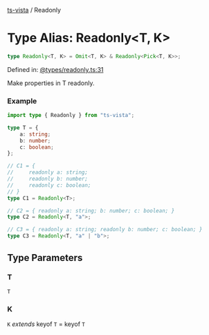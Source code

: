 [ts-vista](../README.md) / Readonly

# Type Alias: Readonly\<T, K\>

```ts
type Readonly<T, K> = Omit<T, K> & Readonly<Pick<T, K>>;
```

Defined in: [@types/readonly.ts:31](https://github.com/alpheustangs/ts-vista/blob/eab8284f4120b255476b7a6b3bf20303d7fc4744/package/src/@types/readonly.ts#L31)

Make properties in T readonly.

### Example

```ts
import type { Readonly } from "ts-vista";

type T = {
    a: string;
    b: number;
    c: boolean;
};

// C1 = {
//     readonly a: string;
//     readonly b: number;
//     readonly c: boolean;
// }
type C1 = Readonly<T>;

// C2 = { readonly a: string; b: number; c: boolean; }
type C2 = Readonly<T, "a">;

// C3 = { readonly a: string; readonly b: number; c: boolean; }
type C3 = Readonly<T, "a" | "b">;
```

## Type Parameters

### T

`T`

### K

`K` *extends* keyof `T` = keyof `T`
